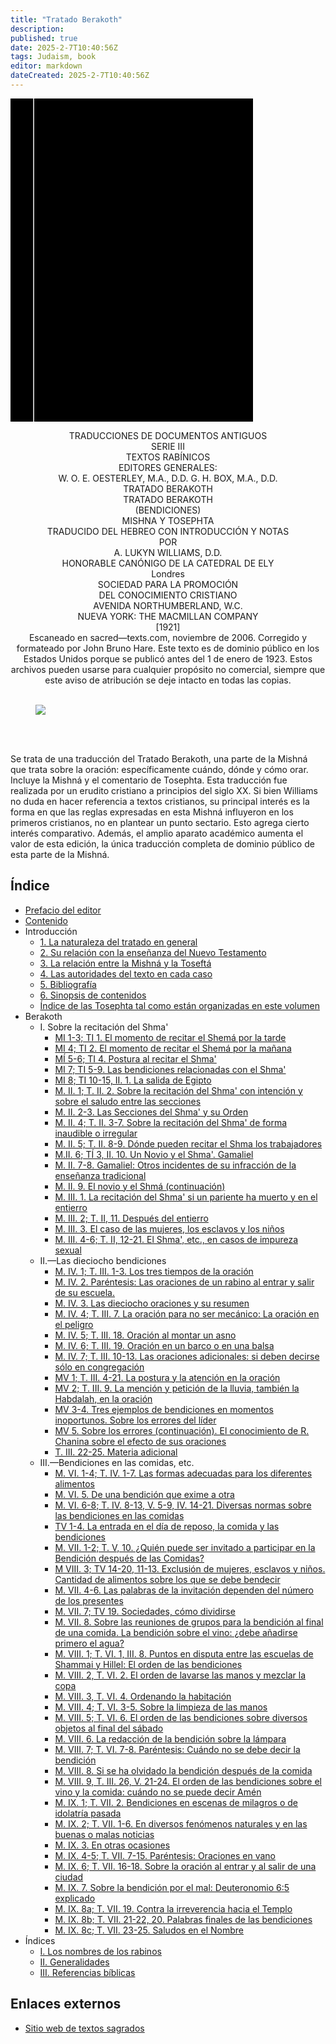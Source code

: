 ```yaml
---
title: "Tratado Berakoth"
description: 
published: true
date: 2025-2-7T10:40:56Z
tags: Judaism, book
editor: markdown
dateCreated: 2025-2-7T10:40:56Z
---
```


<div class="urantiapedia-book-front urantiapedia-book-judean">
<svg xmlns="http://www.w3.org/2000/svg" width="102.6mm" height="136.8mm" viewBox="0 0 102.6 136.8" version="1.1">
	<g transform="translate(-7,-5)">
		<rect width="9.6" height="136.8" x="7" y="5" />
		<rect width="96.9" height="136.8" x="17" y="5" />
		<text style="font-size:5px" x="61" y="22">A. Lukyn Williams</text>
		<text style="font-size:4px" x="61" y="125">1921</text>
		<text style="font-size:9px" x="61" y="60">Tratado Berakoth</text>
	</g>
</svg>
</div>

<p style="text-align:center;">
TRADUCCIONES DE DOCUMENTOS ANTIGUOS<br>
SERIE III<br>
TEXTOS RABÍNICOS<br>
EDITORES GENERALES:<br>
W. O. E. OESTERLEY, M.A., D.D. G. H. BOX, M.A., D.D.<br>
TRATADO BERAKOTH<br>
<span class="text-h3">TRATADO BERAKOTH</span><br>
(BENDICIONES)<br>
MISHNA Y TOSEPHTA<br>
TRADUCIDO DEL HEBREO CON INTRODUCCIÓN Y NOTAS<br>
POR<br>
<span class="text-h5">A. LUKYN WILLIAMS, D.D.</span><br>
HONORABLE CANÓNIGO DE LA CATEDRAL DE ELY<br>
Londres<br>
SOCIEDAD PARA LA PROMOCIÓN<br>
DEL CONOCIMIENTO CRISTIANO<br>
AVENIDA NORTHUMBERLAND, W.C.<br>
NUEVA YORK: THE MACMILLAN COMPANY<br>
[1921]<br>
Escaneado en sacred—texts.com, noviembre de 2006. Corregido y formateado por John Bruno Hare. Este texto es de dominio público en los Estados Unidos porque se publicó antes del 1 de enero de 1923. Estos archivos pueden usarse para cualquier propósito no comercial, siempre que este aviso de atribución se deje intacto en todas las copias.<br>
<br>
</p>

<figure id="Figure_1" class="image urantiapedia image-style-align-center">
<img src="/image/book/Judaism/Tractate_Berakoth/barukh.jpg">
</figure>

<br style="clear:both;"/>

<br>

Se trata de una traducción del Tratado Berakoth, una parte de la Mishná que trata sobre la oración: específicamente cuándo, dónde y cómo orar. Incluye la Mishná y el comentario de Tosephta. Esta traducción fue realizada por un erudito cristiano a principios del siglo XX. Si bien Williams no duda en hacer referencia a textos cristianos, su principal interés es la forma en que las reglas expresadas en esta Mishná influyeron en los primeros cristianos, no en plantear un punto sectario. Esto agrega cierto interés comparativo. Además, el amplio aparato académico aumenta el valor de esta edición, la única traducción completa de dominio público de esta parte de la Mishná.



## Índice

- [Prefacio del editor](/es/book/Judaism/Tractate_Berakoth/Editors_Preface)
- [Contenido](/es/book/Judaism/Tractate_Berakoth/Contents)
- Introducción
	- [1. La naturaleza del tratado en general](/es/book/Judaism/Tractate_Berakoth/Introduction_1)
	- [2. Su relación con la enseñanza del Nuevo Testamento](/es/book/Judaism/Tractate_Berakoth/Introduction_2)
	- [3. La relación entre la Mishná y la Toseftá](/es/book/Judaism/Tractate_Berakoth/Introduction_3)
	- [4. Las autoridades del texto en cada caso](/es/book/Judaism/Tractate_Berakoth/Introduction_4)
	- [5. Bibliografía](/es/book/Judaism/Tractate_Berakoth/Introduction_5)
	- [6. Sinopsis de contenidos](/es/book/Judaism/Tractate_Berakoth/Introduction_6)
	- [Índice de las Tosephta tal como están organizadas en este volumen](/es/book/Judaism/Tractate_Berakoth/Introduction_7)
- Berakoth
	- I. Sobre la recitación del Shma'
		- [MI 1-3; TI 1. El momento de recitar el Shemá por la tarde](/es/book/Judaism/Tractate_Berakoth/Berakoth_1_1)
		- [MI 4; TI 2. El momento de recitar el Shemá por la mañana](/es/book/Judaism/Tractate_Berakoth/Berakoth_1_1#p4)
		- [MÍ 5-6; TI 4. Postura al recitar el Shma'](/es/book/Judaism/Tractate_Berakoth/Berakoth_1_1#p5)
		- [MI 7; TI 5-9. Las bendiciones relacionadas con el Shma'](/es/book/Judaism/Tractate_Berakoth/Berakoth_1_1#p7)
		- [MI 8; TI 10-15, II. 1. La salida de Egipto](/es/book/Judaism/Tractate_Berakoth/Berakoth_1_1#p8)
		- [M. II. 1; T. II. 2. Sobre la recitación del Shma' con intención y sobre el saludo entre las secciones](/es/book/Judaism/Tractate_Berakoth/Berakoth_1_2)
		- [M. II. 2-3. Las Secciones del Shma' y su Orden](/es/book/Judaism/Tractate_Berakoth/Berakoth_1_2#p2)
		- [M. II. 4; T. II. 3-7. Sobre la recitación del Shma' de forma inaudible o irregular](/es/book/Judaism/Tractate_Berakoth/Berakoth_1_2#p4)
		- [M. II. 5; T. II. 8-9. Dónde pueden recitar el Shma los trabajadores](/es/book/Judaism/Tractate_Berakoth/Berakoth_1_2#p5)
		- [M.II. 6; TÍ 3, II. 10. Un Novio y el Shma'. Gamaliel](/es/book/Judaism/Tractate_Berakoth/Berakoth_1_2#p6)
		- [M. II. 7-8. Gamaliel: Otros incidentes de su infracción de la enseñanza tradicional](/es/book/Judaism/Tractate_Berakoth/Berakoth_1_2#p7)
		- [M. II. 9. El novio y el Shmá (continuación)](/es/book/Judaism/Tractate_Berakoth/Berakoth_1_2#p9)
		- [M. III. 1. La recitación del Shma' si un pariente ha muerto y en el entierro](/es/book/Judaism/Tractate_Berakoth/Berakoth_1_3)
		- [M. III. 2; T. II, 11. Después del entierro](/es/book/Judaism/Tractate_Berakoth/Berakoth_1_3#p2)
		- [M. III. 3. El caso de las mujeres, los esclavos y los niños](/es/book/Judaism/Tractate_Berakoth/Berakoth_1_3#p3)
		- [M. III. 4-6; T. II, 12-21. El Shma', etc., en casos de impureza sexual](/es/book/Judaism/Tractate_Berakoth/Berakoth_1_3#p4)
	- II.—Las dieciocho bendiciones
		- [M. IV. 1; T. III. 1-3. Los tres tiempos de la oración](/es/book/Judaism/Tractate_Berakoth/Berakoth_2_4)
		- [M. IV. 2. Paréntesis: Las oraciones de un rabino al entrar y salir de su escuela.](/es/book/Judaism/Tractate_Berakoth/Berakoth_2_4#p2)
		- [M. IV. 3. Las dieciocho oraciones y su resumen](/es/book/Judaism/Tractate_Berakoth/Berakoth_2_4#p3)
		- [M. IV. 4; T. III. 7. La oración para no ser mecánico: La oración en el peligro](/es/book/Judaism/Tractate_Berakoth/Berakoth_2_4#p4)
		- [M. IV. 5; T. III. 18. Oración al montar un asno](/es/book/Judaism/Tractate_Berakoth/Berakoth_2_4#p5)
		- [M. IV. 6; T. III. 19. Oración en un barco o en una balsa](/es/book/Judaism/Tractate_Berakoth/Berakoth_2_4#p6)
		- [M. IV. 7; T. III. 10-13. Las oraciones adicionales: si deben decirse sólo en congregación](/es/book/Judaism/Tractate_Berakoth/Berakoth_2_4#p7)
		- [MV 1; T. III. 4-21. La postura y la atención en la oración](/es/book/Judaism/Tractate_Berakoth/Berakoth_2_5)
		- [MV 2; T. III. 9. La mención y petición de la lluvia, también la Habdalah, en la oración](/es/book/Judaism/Tractate_Berakoth/Berakoth_2_5#p2)
		- [MV 3-4. Tres ejemplos de bendiciones en momentos inoportunos. Sobre los errores del líder](/es/book/Judaism/Tractate_Berakoth/Berakoth_2_5#p3)
		- [MV 5. Sobre los errores (continuación). El conocimiento de R. Chanina sobre el efecto de sus oraciones](/es/book/Judaism/Tractate_Berakoth/Berakoth_2_5#p5)
		- [T. III. 22-25. Materia adicional](/es/book/Judaism/Tractate_Berakoth/Berakoth_2_6)
	- III.—Bendiciones en las comidas, etc.
		- [M. VI. 1-4; T. IV. 1-7. Las formas adecuadas para los diferentes alimentos](/es/book/Judaism/Tractate_Berakoth/Berakoth_3_6)
		- [M. VI. 5. De una bendición que exime a otra](/es/book/Judaism/Tractate_Berakoth/Berakoth_3_6#p1)
		- [M. VI. 6-8; T. IV. 8-13, V. 5-9, IV. 14-21. Diversas normas sobre las bendiciones en las comidas](/es/book/Judaism/Tractate_Berakoth/Berakoth_3_6#p2)
		- [TV 1-4. La entrada en el día de reposo, la comida y las bendiciones](/es/book/Judaism/Tractate_Berakoth/Berakoth_3_6#p3)
		- [M. VII. 1-2; T. V, 10. ¿Quién puede ser invitado a participar en la Bendición después de las Comidas?](/es/book/Judaism/Tractate_Berakoth/Berakoth_3_7)
		- [M VIII. 3; TV 14-20, 11-13. Exclusión de mujeres, esclavos y niños. Cantidad de alimentos sobre los que se debe bendecir](/es/book/Judaism/Tractate_Berakoth/Berakoth_3_7#p3)
		- [M. VII. 4-6. Las palabras de la invitación dependen del número de los presentes](/es/book/Judaism/Tractate_Berakoth/Berakoth_3_7#p4)
		- [M. VII. 7; TV 19. Sociedades, cómo dividirse](/es/book/Judaism/Tractate_Berakoth/Berakoth_3_7#p7)
		- [M. VII. 8. Sobre las reuniones de grupos para la bendición al final de una comida. La bendición sobre el vino: ¿debe añadirse primero el agua?](/es/book/Judaism/Tractate_Berakoth/Berakoth_3_7#p8)
		- [M. VIII. 1; T. VI. 1, III. 8. Puntos en disputa entre las escuelas de Shammai y Hillel: El orden de las bendiciones](/es/book/Judaism/Tractate_Berakoth/Berakoth_3_8)
		- [M. VIII. 2, T. VI. 2. El orden de lavarse las manos y mezclar la copa](/es/book/Judaism/Tractate_Berakoth/Berakoth_3_8#p2)
		- [M. VIII. 3, T. VI. 4. Ordenando la habitación](/es/book/Judaism/Tractate_Berakoth/Berakoth_3_8#p3)
		- [M. VIII. 4; T. VI. 3-5. Sobre la limpieza de las manos](/es/book/Judaism/Tractate_Berakoth/Berakoth_3_8#p4)
		- [M. VIII. 5; T. VI. 6. El orden de las bendiciones sobre diversos objetos al final del sábado](/es/book/Judaism/Tractate_Berakoth/Berakoth_3_8#p5)
		- [M. VIII. 6. La redacción de la bendición sobre la lámpara](/es/book/Judaism/Tractate_Berakoth/Berakoth_3_8#p6)
		- [M. VIII. 7; T. VI. 7-8. Paréntesis: Cuándo no se debe decir la bendición](/es/book/Judaism/Tractate_Berakoth/Berakoth_3_8#p7)
		- [M. VIII. 8. Si se ha olvidado la bendición después de la comida](/es/book/Judaism/Tractate_Berakoth/Berakoth_3_8#p8)
		- [M. VIII. 9, T. III. 26, V. 21-24. El orden de las bendiciones sobre el vino y la comida: cuándo no se puede decir Amén](/es/book/Judaism/Tractate_Berakoth/Berakoth_3_8#p9)
		- [M. IX. 1; T. VII. 2. Bendiciones en escenas de milagros o de idolatría pasada](/es/book/Judaism/Tractate_Berakoth/Berakoth_3_9)
		- [M. IX. 2; T. VII. 1-6. En diversos fenómenos naturales y en las buenas o malas noticias](/es/book/Judaism/Tractate_Berakoth/Berakoth_3_9#p2)
		- [M. IX. 3. En otras ocasiones](/es/book/Judaism/Tractate_Berakoth/Berakoth_3_9#p3)
		- [M. IX. 4-5; T. VII. 7-15. Paréntesis: Oraciones en vano](/es/book/Judaism/Tractate_Berakoth/Berakoth_3_9#p4)
		- [M. IX. 6; T. VII. 16-18. Sobre la oración al entrar y al salir de una ciudad](/es/book/Judaism/Tractate_Berakoth/Berakoth_3_9#p6)
		- [M. IX. 7. Sobre la bendición por el mal: Deuteronomio 6:5 explicado](/es/book/Judaism/Tractate_Berakoth/Berakoth_3_9#p7)
		- [M. IX. 8a; T. VII. 19. Contra la irreverencia hacia el Templo](/es/book/Judaism/Tractate_Berakoth/Berakoth_3_9#p8a)
		- [M. IX. 8b; T. VII. 21-22, 20. Palabras finales de las bendiciones](/es/book/Judaism/Tractate_Berakoth/Berakoth_3_9#p8b)
		- [M. IX. 8c; T. VII. 23-25. Saludos en el Nombre](/es/book/Judaism/Tractate_Berakoth/Berakoth_3_9#p8c)
- Índices
	- [I. Los nombres de los rabinos](/es/book/Judaism/Tractate_Berakoth/Indices_1)
	- [II. Generalidades](/es/book/Judaism/Tractate_Berakoth/Indices_2)
	- [III. Referencias bíblicas](/es/book/Judaism/Tractate_Berakoth/Indices_3)

## Enlaces externos

- [Sitio web de textos sagrados](https://sacred-texts.com/jud/tbr/index.htm)
